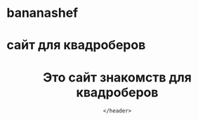 # bananashef
# сайт для квадроберов
<DOCTYPE HTML>
<HTML>
  <head>
  </head>
  <body>
    <header>
      <h1>Это сайт знакомств для квадроберов</h1>
      
    </header>
  </body>
</HTML>
